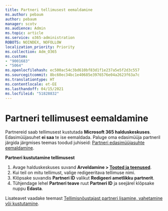 ```yaml
---
title: Partneri tellimusest eemaldamine
ms.author: pebaum
author: pebaum
manager: scotv
ms.audience: Admin
ms.topic: article
ms.service: o365-administration
ROBOTS: NOINDEX, NOFOLLOW
localization_priority: Priority
ms.collection: Adm_O365
ms.custom:
- "9001683"
- "5064"
ms.openlocfilehash: ec500ac54c3bd610bf83d1f1e237a5e5f2d3c557
ms.sourcegitcommit: 8bc60ec34bc1e40685e3976576e04a2623f63a7c
ms.translationtype: HT
ms.contentlocale: et-EE
ms.lasthandoff: 04/15/2021
ms.locfileid: "51828832"
---
```

# <a name="remove-a-partner-from-a-subscription"></a>Partneri tellimusest eemaldamine

Partnereid saab tellimusest kustutada **Microsoft 365 halduskeskuses**. Edasimüüjasuhet **ei saa** te ise eemaldada. Paluge oma edasimüüja partneril järgida järgmises teemas toodud juhiseid: [Partneri edasimüüjasuhte eemaldamine](https://docs.microsoft.com/partner-center/remove-a-relationship).

**Partneri kustutamine tellimusest**

1. Avage halduskeskuses suvand **Arveldamine > [Tooted ja teenused](https://go.microsoft.com/fwlink/p/?linkid=842054)**.
2. Kui teil on mitu tellimust, valige redigeeritava tellimuse nimi.
3. Klõpsake suvandis **Partneri ID** valikut **Redigeeri ametlikku partnerit**.
4. Tühjendage lehel **Partneri teave** ruut **Partneri ID** ja seejärel klõpsake nuppu **Edasta**.

Lisateavet vaadake teemast [Tellimisnõustajast partneri lisamine, vahetamine või kustutamine](https://docs.microsoft.com/microsoft-365/admin/misc/add-partner?view=o365-worldwide).
